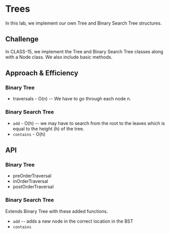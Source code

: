 # Trees

In this lab, we implement our own Tree and Binary Search Tree structures.

## Challenge

In CLASS-15, we implement the Tree and Binary Search Tree classes along with a Node class. We also include basic methods.

## Approach & Efficiency

### Binary Tree

- traversals - O(n) -- We have to go through each node n.

### Binary Search Tree

- `add` - O(h) -- we may have to search from the root to the leaves which is equal to the height (h) of the tree.
- `contains` - O(h)

## API

### Binary Tree

- preOrderTraversal
- inOrderTraversal
- postOrderTraversal

### Binary Search Tree

Extends Binary Tree with these added functions.

- `add` -- adds a new node in the correct location in the BST
- `contains`
